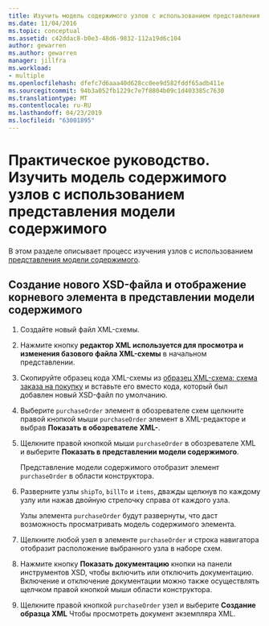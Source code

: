 ```yaml
---
title: Изучить модель содержимого узлов с использованием представления модели содержимого в конструктор XML-схем
ms.date: 11/04/2016
ms.topic: conceptual
ms.assetid: c42ddac8-b0e3-48d6-9832-112a19d6c104
author: gewarren
ms.author: gewarren
manager: jillfra
ms.workload:
- multiple
ms.openlocfilehash: dfefc7d6aaa40d628cc0ee9d582fddf65adb411e
ms.sourcegitcommit: 94b3a052fb1229c7e7f8804b09c1d403385c7630
ms.translationtype: MT
ms.contentlocale: ru-RU
ms.lasthandoff: 04/23/2019
ms.locfileid: "63001895"
---
```

# <a name="how-to-examine-the-content-model-of-nodes-using-the-content-model-view"></a>Практическое руководство. Изучить модель содержимого узлов с использованием представления модели содержимого

В этом разделе описывает процесс изучения узлов с использованием [представления модели содержимого](../xml-tools/content-model-view.md).

## <a name="to-create-a-new-xsd-file-and-display-the-root-element-in-the-content-model-view"></a>Создание нового XSD-файла и отображение корневого элемента в представлении модели содержимого

1. Создайте новый файл XML-схемы.

2. Нажмите кнопку **редактор XML используется для просмотра и изменения базового файла XML-схемы** в начальном представлении.

3. Скопируйте образец кода XML-схемы из [образец XML-схема: схема заказа на покупку](../xml-tools/sample-xsd-file-purchase-order-schema.md) и вставьте его вместо кода, который был добавлен новый XSD-файл по умолчанию.

4. Выберите `purchaseOrder` элемент в обозревателе схем щелкните правой кнопкой мыши `purchaseOrder` элемент в XML-редакторе и выбрав **Показать в обозревателе XML-**.

5. Щелкните правой кнопкой мыши `purchaseOrder` в обозревателе XML и выберите **Показать в представлении модели содержимого**.

     Представление модели содержимого отобразит элемент `purchaseOrder` в области конструктора.

6. Разверните узлы `shipTo`, `billTo` и `items`, дважды щелкнув по каждому узлу или нажав двойную стрелочку справа от каждого узла.

     Узлы элемента `purchaseOrder` будут развернуты, что даст возможность просматривать модель содержимого элемента.

7. Щелкните любой узел в элементе `purchaseOrder` и строка навигатора отобразит расположение выбранного узла в наборе схем.

8. Нажмите кнопку **Показать документацию** кнопки на панели инструментов XSD, чтобы включить или отключить документацию. Включение и отключение документации можно также осуществлять щелчком правой кнопкой мыши области конструктора.

9. Щелкните правой кнопкой `purchaseOrder` узел и выберите **Создание образца XML** Чтобы просмотреть документ экземпляра XML.